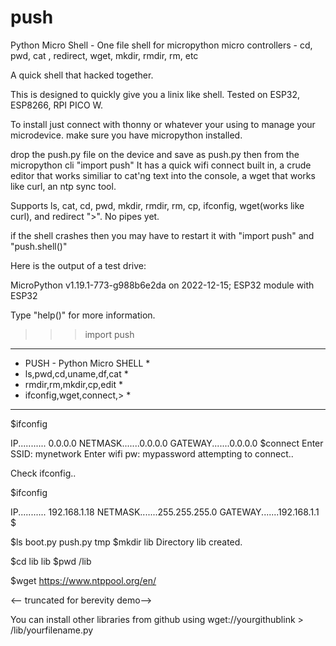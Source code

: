 # push
Python Micro Shell - One file shell for micropython micro controllers - cd, pwd, cat , redirect, wget, mkdir, rmdir, rm, etc

A quick shell that hacked together.

This is designed to quickly give you a linix like shell. Tested on ESP32, ESP8266, RPI PICO W.

To install just connect with thonny or whatever your using to manage your microdevice. make sure you have micropython installed.

drop the push.py file on the device and save as push.py
then from the micropython cli "import push"
It has a quick wifi connect built in, a crude editor that works similiar to cat'ng text into the console, a wget that works like curl, an ntp sync tool.

Supports ls, cat, cd, pwd, mkdir, rmdir, rm, cp, ifconfig, wget(works like curl),  and redirect ">".
No pipes yet.

if the shell crashes then you may have to restart it with "import push" and "push.shell()"

Here is the output of a test drive:



MicroPython v1.19.1-773-g988b6e2da on 2022-12-15; ESP32 module with ESP32

Type "help()" for more information.

>>> import push
******************************
* PUSH - Python Micro SHELL  *
* ls,pwd,cd,uname,df,cat     *
* rmdir,rm,mkdir,cp,edit     *
* ifconfig,wget,connect,>    *
******************************
$ifconfig

IP........... 0.0.0.0
NETMASK.......0.0.0.0
GATEWAY.......0.0.0.0
$connect
Enter SSID: 
mynetwork
Enter wifi pw: 
mypassword
attempting to connect..

Check ifconfig..

$ifconfig

IP........... 192.168.1.18
NETMASK.......255.255.255.0
GATEWAY.......192.168.1.1
$

$ls
boot.py
push.py
tmp
$mkdir lib
Directory lib created.

$cd lib
lib
$pwd
/lib


$wget https://www.ntppool.org/en/
<!DOCTYPE html>
<html lang="en">
  <head>
    
<title>pool.ntp.org: the internet cluster of ntp servers</title>

<script>
  if (!NP) var NP = {};
</script>

<link rel="stylesheet" href="https://st.pimg.net/ntppool/.g/common.v60ac5d8cf9.css" type="text/css">
 
		
<-- truncated for berevity demo-->
  
  
You can install other libraries from github using wget://yourgithublink  > /lib/yourfilename.py
  
  
 
